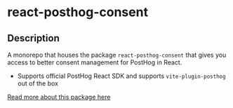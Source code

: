 # react-posthog-consent

## Description

A monorepo that houses the package `react-posthog-consent` that gives you access to better consent management for PostHog in React.

- Supports official PostHog React SDK and supports `vite-plugin-posthog` out of the box

[Read more about this package here](packages/react-posthog-consent/README.md)
